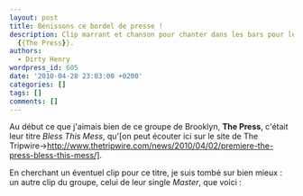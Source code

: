 ```yaml
---
layout: post
title: Bénissons ce bordel de presse !
description: Clip marrant et chanson pour chanter dans les bars pour le groupe new-yorkais
  {{The Press}}.
authors:
  - Dirty Henry
wordpress_id: 605
date: '2010-04-28 23:03:00 +0200'
categories: []
tags: []
comments: []
---
```

Au début ce que j'aimais bien de ce groupe de Brooklyn, __The Press__, c'était leur titre *Bless This Mess*, qu'[on peut écouter ici sur le site de The Tripwire->http://www.thetripwire.com/news/2010/04/02/premiere-the-press-bless-this-mess/].

En cherchant un éventuel clip pour ce titre, je suis tombé sur bien mieux : un autre clip du groupe, celui de leur single *Master*, que voici : 

<object width="500" height="300"><param name="movie" value="http://www.youtube.com/v/k0pI2vIa-Uk&hl=fr_FR&fs=1&"></param><param name="allowFullScreen" value="true"></param><param name="allowscriptaccess" value="always"></param><embed src="http://www.youtube.com/v/k0pI2vIa-Uk&hl=fr_FR&fs=1&" type="application/x-shockwave-flash" allowscriptaccess="always" allowfullscreen="true" width="500" height="300"></embed></object>
